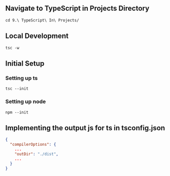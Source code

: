 ## Navigate to TypeScript in Projects Directory

```shell
cd 9.\ TypeScript\ In\ Projects/
```

## Local Development

```shell
tsc -w
```

## Initial Setup

### Setting up ts

```shell
tsc --init
```

### Setting up node

```shell
npm --init
```

## Implementing the output js for ts in tsconfig.json

```json
{
  "compilerOptions": {
    ...
    "outDir": "./dist",
    ...
  }
}
```
